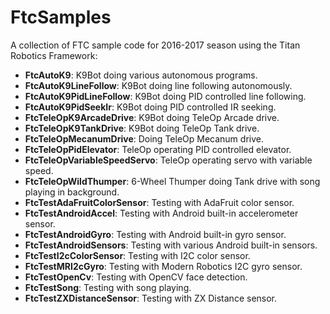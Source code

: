 # FtcSamples
A collection of FTC sample code for 2016-2017 season using the Titan Robotics Framework:

* **FtcAutoK9**: K9Bot doing various autonomous programs.
* **FtcAutoK9LineFollow**: K9Bot doing line following autonomously.
* **FtcAutoK9PidLineFollow**: K9Bot doing PID controlled line following.
* **FtcAutoK9PidSeekIr**: K9Bot doing PID controlled IR seeking.
* **FtcTeleOpK9ArcadeDrive**: K9Bot doing TeleOp Arcade drive.
* **FtcTeleOpK9TankDrive**: K9Bot doing TeleOp Tank drive.
* **FtcTeleOpMecanumDrive**: Doing TeleOp Mecanum drive.
* **FtcTeleOpPidElevator**: TeleOp operating PID controlled elevator.
* **FtcTeleOpVariableSpeedServo**: TeleOp operating servo with variable speed.
* **FtcTeleOpWildThumper**: 6-Wheel Thumper doing Tank drive with song playing in background.
* **FtcTestAdaFruitColorSensor**: Testing with AdaFruit color sensor.
* **FtcTestAndroidAccel**: Testing with Android built-in accelerometer sensor.
* **FtcTestAndroidGyro**: Testing with Android built-in gyro sensor.
* **FtcTestAndroidSensors**: Testing with various Android built-in sensors.
* **FtcTestI2cColorSensor**: Testing with I2C color sensor.
* **FtcTestMRI2cGyro**: Testing with Modern Robotics I2C gyro sensor.
* **FtcTestOpenCv**: Testing with OpenCV face detection.
* **FtcTestSong**: Testing with song playing.
* **FtcTestZXDistanceSensor**: Testing with ZX Distance sensor.
